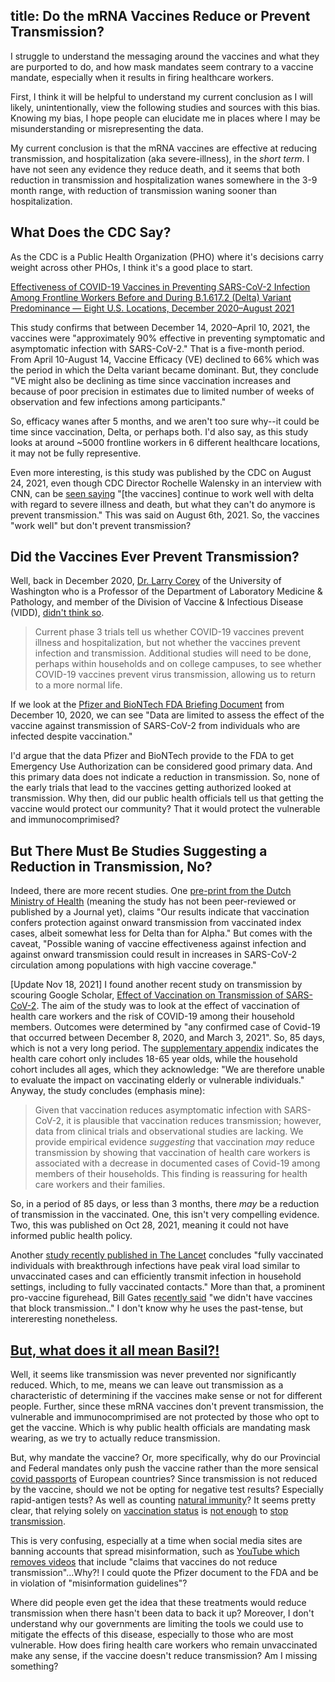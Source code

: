 title: Do the mRNA Vaccines Reduce or Prevent Transmission?
---

I struggle to understand the messaging around the vaccines and what they are purported to do, and how mask mandates seem contrary to a vaccine mandate, especially when it results in firing healthcare workers.

First, I think it will be helpful to understand my current conclusion as I will likely, unintentionally, view the following studies and sources with this bias. Knowing my bias, I hope people can elucidate me in places where I may be misunderstanding or misrepresenting the data.

My current conclusion is that the mRNA vaccines are effective at reducing transmission, and hospitalization (aka severe-illness), in the _short term_. I have not seen any evidence they reduce death, and it seems that both reduction in transmission and hospitalization wanes somewhere in the 3-9 month range, with reduction of transmission waning sooner than hospitalization.

## What Does the CDC Say?

As the CDC is a Public Health Organization (PHO) where it's decisions carry weight across other PHOs, I think it's a good place to start.

[Effectiveness of COVID-19 Vaccines in Preventing SARS-CoV-2 Infection Among Frontline Workers Before and During B.1.617.2 (Delta) Variant Predominance — Eight U.S. Locations, December 2020–August 2021](https://www.cdc.gov/mmwr/volumes/70/wr/mm7034e4.htm)

This study confirms that between December 14, 2020–April 10, 2021, the vaccines were "approximately 90% effective in preventing symptomatic and asymptomatic infection with SARS-CoV-2." That is a five-month period. From April 10-August 14, Vaccine Efficacy (VE) declined to 66% which was the period in which the Delta variant became dominant. But, they conclude "VE might also be declining as time since vaccination increases and because of poor precision in estimates due to limited number of weeks of observation and few infections among participants."

So, efficacy wanes after 5 months, and we aren't too sure why--it could be time since vaccination, Delta, or perhaps both. I'd also say, as this study looks at around ~5000 frontline workers in 6 different healthcare locations, it may not be fully representive.

Even more interesting, is this study was published by the CDC on August 24, 2021, even though CDC Director Rochelle Walensky in an interview with CNN, can be [seen saying](https://www.realclearpolitics.com/video/2021/08/06/cdc_director_vaccines_no_longer_prevent_you_from_spreading_covid.html) "[the vaccines] continue to work well with delta with regard to severe illness and death, but what they can't do anymore is prevent transmission." This was said on August 6th, 2021. So, the vaccines "work well" but don't prevent transmission?

## Did the Vaccines Ever Prevent Transmission?

Well, back in December 2020,  [Dr. Larry Corey](https://aid.uw.edu/faculty/lawrence-corey-md) of the University of Washington who is a  Professor of the Department of Laboratory Medicine & Pathology, and member of the Division of Vaccine & Infectious Disease (VIDD), [didn't think so](https://coronavirus.jhu.edu/vaccines/blog/the-messenger-rna-vaccines-and-masks). 

> Current phase 3 trials tell us whether COVID-19 vaccines prevent illness and hospitalization, but not whether the vaccines prevent infection and transmission.
> Additional studies will need to be done, perhaps within households and on college campuses, to see whether COVID-19 vaccines prevent virus transmission, allowing us to return to a more normal life.

If we look at the [Pfizer and BioNTech FDA Briefing Document](https://www.fda.gov/media/144245/download) from December 10, 2020, we can see "Data are limited to assess the effect of the vaccine against transmission of SARS-CoV-2 from individuals who are infected despite vaccination."

I'd argue that the data Pfizer and BioNTech provide to the FDA to get Emergency Use Authorization can be considered good primary data. And this primary data does not indicate a reduction in transmission. So, none of the early trials that lead to the vaccines getting authorized looked at transmission. Why then, did our public health officials tell us that getting the vaccine would protect our community? That it would protect the vulnerable and immunocomprimised?

## But There Must Be Studies Suggesting a Reduction in Transmission, No?

Indeed, there are more recent studies. One [pre-print from the Dutch Ministry of Health](https://www.medrxiv.org/content/10.1101/2021.10.14.21264959v1.full-text) (meaning the study has not been peer-reviewed or published by a Journal yet), claims "Our results indicate that vaccination confers protection against onward transmission from vaccinated index cases, albeit somewhat less for Delta than for Alpha." But comes with the caveat, "Possible waning of vaccine effectiveness against infection and against onward transmission could result in increases in SARS-CoV-2 circulation among populations with high vaccine coverage."

[Update Nov 18, 2021] I found another recent study on transmission by scouring Google Scholar, [Effect of Vaccination on Transmission of SARS-CoV-2](https://www.nejm.org/doi/full/10.1056/nejmc2106757). The aim of the study was to look at the effect of vaccination of health care workers and the risk of COVID-19 among their household members. Outcomes were determined by "any confirmed case of Covid-19 that occurred between December 8, 2020, and March 3, 2021". So, 85 days, which is not a very long period. The [supplementary appendix](https://www.nejm.org/doi/suppl/10.1056/NEJMc2106757/suppl_file/nejmc2106757_appendix.pdf) indicates the health care cohort only includes 18-65 year olds, while the household cohort includes all ages, which they acknowledge: "We  are therefore  unable  to  evaluate  the  impact  on  vaccinating  elderly  or vulnerable  individuals." Anyway, the study concludes (emphasis mine):

> Given that vaccination reduces asymptomatic infection with SARS-CoV-2, it is plausible that vaccination reduces transmission; however, data from clinical trials and observational studies are lacking. We provide empirical evidence _suggesting_ that vaccination _may_ reduce transmission by showing that vaccination of health care workers is associated with a decrease in documented cases of Covid-19 among members of their households. This finding is reassuring for health care workers and their families.

So, in a period of 85 days, or less than 3 months, there _may_ be a reduction of transmission in the vaccinated. One, this isn't very compelling evidence. Two, this was published on Oct 28, 2021, meaning it could not have informed public health policy.

Another [study recently published in The Lancet](https://www.thelancet.com/journals/laninf/article/PIIS1473-3099(21)00648-4/fulltext) concludes "fully vaccinated individuals with breakthrough infections have peak viral load similar to unvaccinated cases and can efficiently transmit infection in household settings, including to fully vaccinated contacts." More than that, a prominent pro-vaccine figurehead, Bill Gates [recently said](https://www.youtube.com/watch?v=CZplF4qdwII&t=1610s) "we didn't have vaccines that block transmission.." I don't know why he uses the past-tense, but intereresting nonetheless.

## [But, what does it all mean Basil?!](https://www.youtube.com/watch?v=QRt2_OLY3Ho)

Well, it seems like transmission was never prevented nor significantly reduced. Which, to me, means we can leave out transmission as a characteristic of determining if the vaccines make sense or not for different people. Further, since these mRNA vaccines don't prevent transmission, the vulnerable and immunocomprimised are not protected by those who opt to get the vaccine. Which is why public health officials are mandating mask wearing, as we try to actually reduce transmission.

But, why mandate the vaccine? Or, more specifically, why do our Provincial and Federal mandates only push the vaccine rather than the more sensical [covid passports](https://www.thelocal.dk/20210528/denmark-launches-new-corona-passport-heres-what-you-need-to-know-about-coronapas-app/) of European countries? Since transmission is not reduced by the vaccine, should we not be opting for negative test results? Especially rapid-antigen tests? As well as counting [natural immunity](https://brownstone.org/articles/natural-immunity-and-covid-19-twenty-nine-scientific-studies-to-share-with-employers-health-officials-and-politicians/)? It seems pretty clear, that relying solely on [vaccination status](https://globalnews.ca/news/8335126/fully-vaccinated-hockey-league-covid-outbreak/) is [not enough](https://www.cbc.ca/sports/hockey/nhl/ottawa-senators-games-postponed-covid-19-outbreak-1.6249618) to [stop transmission](https://thehill.com/policy/transportation/569185-cruise-passenger-dies-of-covid-19-amid-outbreak-on-ship).

This is very confusing, especially at a time when social media sites are banning
accounts that spread misinformation, such as [YouTube which removes videos](https://blog.youtube/news-and-events/managing-harmful-vaccine-content-youtube/) that include "claims that vaccines do not reduce transmission"...Why?! I could quote the Pfizer document to the FDA and be in violation of "misinformation guidelines"?

Where did people even get the idea that these treatments would reduce transmission when there hasn't been data to back it up? Moreover, I don't understand why our governments are limiting the tools we could use to mitigate the effects of this disease, especially to those who are most vulnerable. How does firing health care workers who remain unvaccinated make any sense, if the vaccine doesn't reduce transmission? Am I missing something?

